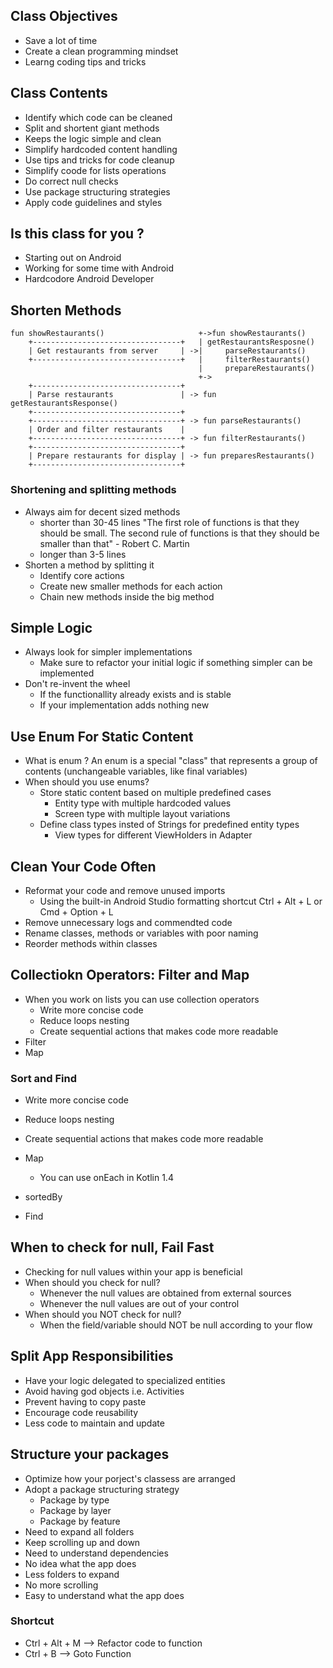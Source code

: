 ## Class Objectives

- Save a lot of time
- Create a clean programming mindset
- Learng coding tips and tricks

## Class Contents

- Identify which code can be cleaned
- Split and shortent giant methods
- Keeps the logic simple and clean
- Simplify hardcoded content handling
- Use tips and tricks for code cleanup
- Simplify coode for lists operations
- Do correct null checks
- Use package structuring strategies
- Apply code guidelines and styles

## Is this class for you ?

- Starting out on Android
- Working for some time with Android
- Hardcodore Android Developer

## Shorten Methods

```
fun showRestaurants()                     +->fun showRestaurants()
    +---------------------------------+   | getRestaurantsResposne()
    | Get restaurants from server     | ->|     parseRestaurants()
    +---------------------------------+   |     filterRestaurants()
                                          |     prepareRestaurants()
                                          +->
    +---------------------------------+
    | Parse restaurants               | -> fun getRestaurantsResponse()
    +---------------------------------+ 
    +---------------------------------+ -> fun parseRestaurants()
    | Order and filter restaurants    | 
    +---------------------------------+ -> fun filterRestaurants()
    +---------------------------------+
    | Prepare restaurants for display | -> fun preparesRestaurants()
    +---------------------------------+
```

### Shortening and splitting methods

- Always aim for decent sized methods
    - shorter than 30-45 lines
      "The first role of functions is that they should be small. The second rule of functions is
      that they should be smaller than that" - Robert C. Martin
    - longer than 3-5 lines
- Shorten a method by splitting it
    - Identify core actions
    - Create new smaller methods for each action
    - Chain new methods inside the big method

## Simple Logic

- Always look for simpler implementations
    - Make sure to refactor your initial logic if something simpler can be implemented
- Don't re-invent the wheel
    - If the functionallity already exists and is stable
    - If your implementation adds nothing new

## Use Enum For Static Content

- What is enum ? An enum is a special "class" that represents a group of contents (unchangeable
  variables, like final variables)
- When should you use enums?
    - Store static content based on multiple predefined cases
        - Entity type with multiple hardcoded values
        - Screen type with multiple layout variations
    - Define class types insted of Strings for predefined entity types
        - View types for different ViewHolders in Adapter

## Clean Your Code Often

- Reformat your code and remove unused imports
    - Using the built-in Android Studio formatting shortcut Ctrl + Alt + L or Cmd + Option + L
- Remove unnecessary logs and commendted code
- Rename classes, methods or variables with poor naming
- Reorder methods within classes

## Collectiokn Operators: Filter and Map

- When you work on lists you can use collection operators
    - Write more concise code
    - Reduce loops nesting
    - Create sequential actions that makes code more readable
- Filter
- Map

### Sort and Find

- Write more concise code
- Reduce loops nesting
- Create sequential actions that makes code more readable

- Map
    - You can use onEach in Kotlin 1.4
- sortedBy
- Find

## When to check for null, Fail Fast

- Checking for null values within your app is beneficial
- When should you check for null?
    - Whenever the null values are obtained from external sources
    - Whenever the null values are out of your control
- When should you NOT check for null?
    - When the field/variable should NOT be null according to your flow

## Split App Responsibilities

- Have your logic delegated to specialized entities
- Avoid having god objects i.e. Activities
- Prevent having to copy paste
- Encourage code reusability
- Less code to maintain and update

## Structure your packages

- Optimize how your porject's classess are arranged
- Adopt a package structuring strategy
    - Package by type
    - Package by layer
    - Package by feature
- Need to expand all folders
- Keep scrolling up and down
- Need to understand dependencies
- No idea what the app does
- Less folders to expand
- No more scrolling
- Easy to understand what the app does

### Shortcut

- Ctrl + Alt + M --> Refactor code to function
- Ctrl + B --> Goto Function